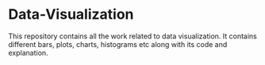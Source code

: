 # Data-Visualization
This repository contains all the work related to data visualization. It contains different bars, plots, charts, histograms etc along with its code and explanation.
